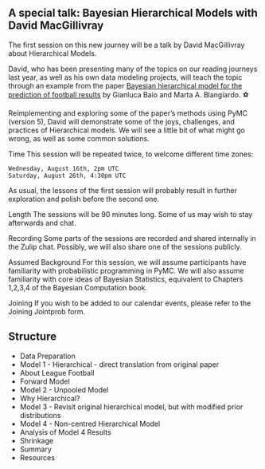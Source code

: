 ## A special talk: Bayesian Hierarchical Models with David MacGillivray

The first session on this new journey will be a talk by David MacGillivray about Hierarchical Models.

David, who has been presenting many of the topics on our reading journeys last year, as well as his own data modeling projects, will teach the topic through an example from the paper [Bayesian hierarchical model for the prediction of football results](https://discovery.ucl.ac.uk/id/eprint/16040/1/16040.pdf[) by Gianluca Baio and Marta A. Blangiardo. ⚽

Reimplementing and exploring some of the paper’s methods using PyMC (version 5), David will demonstrate some of the joys, challenges, and practices of Hierarchical models. We will see a little bit of what might go wrong, as well as some common solutions.

Time This session will be repeated twice, to welcome different time zones:

    Wednesday, August 16th, 2pm UTC
    Saturday, August 26th, 4:30pm UTC

As usual, the lessons of the first session will probably result in further exploration and polish before the second one.

Length The sessions will be 90 minutes long. Some of us may wish to stay afterwards and chat.

Recording Some parts of the sessions are recorded and shared internally in the Zulip chat. Possibly, we will also share one of the sessions publicly.

Assumed Background For this session, we will assume participants have familiarity with probabilistic programming in PyMC. We will also assume familiarity with core ideas of Bayesian Statistics, equivalent to Chapters 1,2,3,4 of the Bayesian Computation book.

Joining If you wish to be added to our calendar events, please refer to the Joining Jointprob form.


## Structure
+ Data Preparation
+ Model 1 - Hierarchical - direct translation from original paper
+ About League Football
+ Forward Model
+ Model 2 - Unpooled Model
+ Why Hierarchical?
+ Model 3 - Revisit original hierarchical model, but with modified prior distributions
+ Model 4 - Non-centred Hierarchical Model
+ Analysis of Model 4 Results
+ Shrinkage
+ Summary
+ Resources
